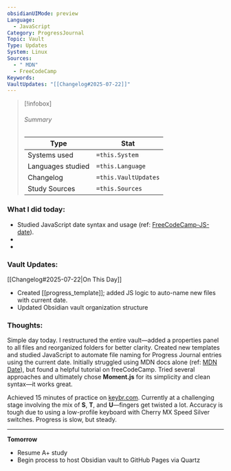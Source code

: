 ```yaml
---
obsidianUIMode: preview
Language:
  - JavaScript
Category: ProgressJournal
Topic: Vault
Type: Updates
System: Linux
Sources:
  - " MDN"
  - FreeCodeCamp
Keywords: 
VaultUpdates: "[[Changelog#2025-07-22]]"
---
```

>[!infobox]
> ###### Summary
> Type |  Stat |
> ---|---|
> Systems used|`=this.System`
> Languages studied|`=this.Language`
> Changelog|`=this.VaultUpdates`
> Study Sources| `=this.Sources`
### What I did today:
- Studied JavaScript date syntax and usage (ref: [FreeCodeCamp-JS-date](https://www.freecodecamp.org/news/javascript-get-current-date-todays-date-in-js/)).
- 
- 

### Vault Updates:
[[Changelog#2025-07-22|On This Day]]
- Created [[progress_template]]; added JS logic to auto-name new files with current date.
- Updated Obsidian vault organization structure

### Thoughts:  
Simple day today. I restructured the entire vault—added a properties panel to all files and reorganized folders for better clarity. Created new templates and studied JavaScript to automate file naming for Progress Journal entries using the current date. Initially struggled using MDN docs alone (ref: [MDN Date](https://developer.mozilla.org/en-US/docs/Web/JavaScript/Reference/Global_Objects/Date/Date)), but found a helpful tutorial on freeCodeCamp. Tried several approaches and ultimately chose **Moment.js** for its simplicity and clean syntax—it works great.

Achieved 15 minutes of practice on [keybr.com](https://www.keybr.com/). Currently at a challenging stage involving the mix of **S**, **T**, and **U**—fingers get twisted a lot. Accuracy is tough due to using a low-profile keyboard with Cherry MX Speed Silver switches. Progress is slow, but steady.

---

**Tomorrow**

- Resume A+ study 
- Begin process to host Obsidian vault to GitHub Pages via Quartz

